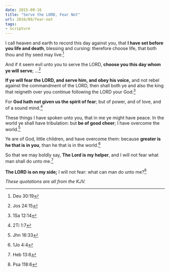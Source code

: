 ```yaml
---
date: 2015-09-16
title: "Serve the LORD, Fear Not"
url: 2016/09/fear-not
tags:
- scripture
---
```


I call heaven and earth to record this day against you, that **I have set before you life and death**, blessing and cursing: therefore choose life, that both thou and thy seed may live:[^1]

And if it seem evil unto you to serve the LORD, **choose you this day whom ye will serve**; ...[^2]

**If ye will fear the LORD, and serve him, and obey his voice,** and not rebel against the commandment of the LORD, then shall both ye and also the king that reigneth over you continue following the LORD your God:[^3]

For **God hath not given us the spirit of fear**; but of power, and of love, and of a sound mind.[^4]

These things I have spoken unto you, that in me ye might have peace. In the world ye shall have tribulation: but **be of good cheer**; I have overcome the world.[^5]

Ye are of God, little children, and have overcome them: because **greater is he that is in you**, than he that is in the world.[^6]

So that we may boldly say, **The Lord is my helper**, and I will not fear what man shall do unto me.[^7]

**The LORD is on my side;** I will not fear: what can man do unto me?[^8]

<em>These quotations are all from the KJV.</em>

[^1]: Deu 30:19
[^2]: Jos 24:15
[^3]: 1Sa 12:14
[^4]: 2Ti 1:7
[^5]: Jhn 16:33
[^6]: 1Jo 4:4
[^7]: Heb 13:6
[^8]: Psa 118:6